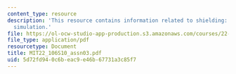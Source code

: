 ```yaml
---
content_type: resource
description: 'This resource contains information related to shielding: monte carlo
  simulation.'
file: https://ol-ocw-studio-app-production.s3.amazonaws.com/courses/22-106-neutron-interactions-and-applications-spring-2010/5d72fd940c6beac9e46b67731a3c85f7_MIT22_106S10_assn03.pdf
file_type: application/pdf
resourcetype: Document
title: MIT22_106S10_assn03.pdf
uid: 5d72fd94-0c6b-eac9-e46b-67731a3c85f7
---
```

